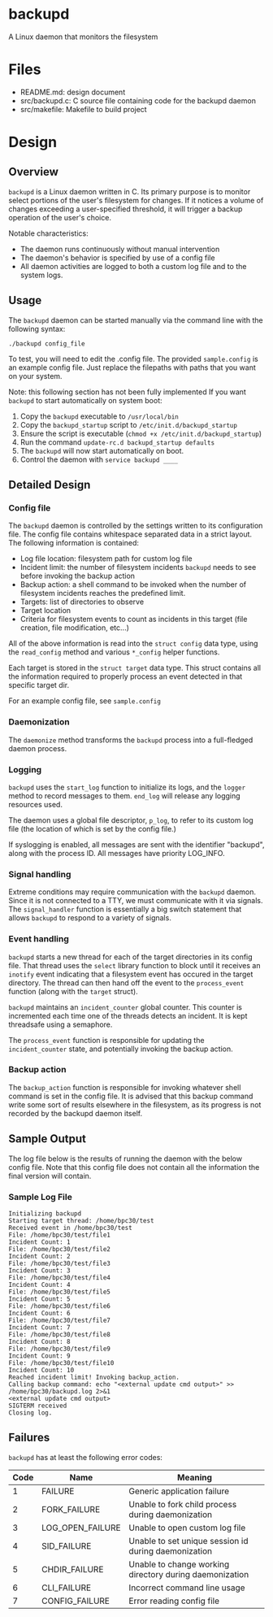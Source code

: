 # backupd
A Linux daemon that monitors the filesystem

# Files

* README.md: design document
* src/backupd.c: C source file containing code for the backupd daemon
* src/makefile: Makefile to build project

# Design

## Overview

`backupd` is a Linux daemon written in C. Its primary purpose is to monitor select portions of the user's filesystem for changes. If it notices a volume of changes exceeding a user-specified threshold, it will trigger a backup operation of the user's choice.

Notable characteristics:
* The daemon runs continuously without manual intervention
* The daemon's behavior is specified by use of a config file
* All daemon activities are logged to both a custom log file and to the system logs.

## Usage
The `backupd` daemon can be started manually via the command line with the following syntax:

`./backupd config_file`

To test, you will need to edit the .config file. The provided `sample.config` is an example config file. Just replace the filepaths with paths that you want on your system.


Note: this following section has not been fully implemented
If you want `backupd` to start automatically on system boot:
1. Copy the `backupd` executable to `/usr/local/bin`
2. Copy the `backupd_startup` script to `/etc/init.d/backupd_startup`
3. Ensure the script is executable (`chmod +x /etc/init.d/backupd_startup`)
4. Run the command `update-rc.d backupd_startup defaults`
5. The `backupd` will now start automatically on boot.
6. Control the daemon with `service backupd ____`

## Detailed Design

### Config file
The `backupd` daemon is controlled by the settings written to its configuration file. The config file contains whitespace separated data in a strict layout. The following information is contained:

* Log file location: filesystem path for custom log file
* Incident limit: the number of filesystem incidents `backupd` needs to see before invoking the backup action
* Backup action: a shell command to be invoked when the number of filesystem incidents reaches the predefined limit.
* Targets: list of directories to observe
 * Target location
 * Criteria for filesystem events to count as incidents in this target (file creation, file modification, etc...)

All of the above information is read into the `struct config` data type, using the `read_config` method and various `*_config` helper functions.

Each target is stored in the `struct target` data type. This struct contains all the information required to properly process an event detected in that specific target dir.

For an example config file, see `sample.config`

### Daemonization

The `daemonize` method transforms the `backupd` process into a full-fledged daemon process. 

### Logging

`backupd` uses the `start_log` function to initialize its logs, and the `logger` method to record messages to them. `end_log` will release any logging resources used.

The daemon uses a global file descriptor, `p_log`, to refer to its custom log file (the location of which is set by the config file.)

If syslogging is enabled, all messages are sent with the identifier "backupd", along with the process ID. All messages have priority LOG_INFO.

### Signal handling

Extreme conditions may require communication with the `backupd` daemon. Since it is not connected to a TTY, we must communicate with it via signals. The `signal_handler` function is essentially a big switch statement that allows `backupd` to respond to a variety of signals.

### Event handling

`backupd` starts a new thread for each of the target directories in its config file. That thread uses the `select` library function to block until it receives an `inotify` event indicating that a filesystem event has occured in the target directory. The thread can then hand off the event to the `process_event` function (along with the `target` struct).

`backupd` maintains an `incident_counter` global counter. This counter is incremented each time one of the threads detects an incident. It is kept threadsafe using a semaphore.

The `process_event` function is responsible for updating the `incident_counter` state, and potentially invoking the backup action.

### Backup action

The `backup_action` function is responsible for invoking whatever shell command is set in the config file. It is advised that this backup command write some sort of results elsewhere in the filesystem, as its progress is not recorded by the backupd daemon itself.

## Sample Output

The log file below is the results of running the daemon with the below config file. Note that this config file does not contain all the information the final version will contain.

### Sample Log File
```
Initializing backupd
Starting target thread: /home/bpc30/test
Received event in /home/bpc30/test
File: /home/bpc30/test/file1
Incident Count: 1
File: /home/bpc30/test/file2
Incident Count: 2
File: /home/bpc30/test/file3
Incident Count: 3
File: /home/bpc30/test/file4
Incident Count: 4
File: /home/bpc30/test/file5
Incident Count: 5
File: /home/bpc30/test/file6
Incident Count: 6
File: /home/bpc30/test/file7
Incident Count: 7
File: /home/bpc30/test/file8
Incident Count: 8
File: /home/bpc30/test/file9
Incident Count: 9
File: /home/bpc30/test/file10
Incident Count: 10
Reached incident limit! Invoking backup_action.
Calling backup command: echo "<external update cmd output>" >> /home/bpc30/backupd.log 2>&1
<external update cmd output>
SIGTERM received
Closing log.
```

## Failures

`backupd` has at least the following error codes:

Code | Name | Meaning
-----|------|------------
1 | FAILURE | Generic application failure
2 | FORK_FAILURE | Unable to fork child process during daemonization
3 | LOG_OPEN_FAILURE | Unable to open custom log file
4 | SID_FAILURE | Unable to set unique session id during daemonization
5 | CHDIR_FAILURE | Unable to change working directory during daemonization
6 | CLI_FAILURE | Incorrect command line usage
7 | CONFIG_FAILURE | Error reading config file
